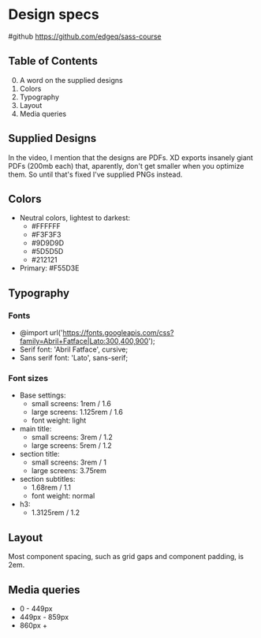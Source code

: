 # Design specs

#github
https://github.com/edgeq/sass-course

## Table of Contents

0. A word on the supplied designs
1. Colors
1. Typography
1. Layout
1. Media queries

## Supplied Designs

In the video, I mention that the designs
are PDFs. XD exports insanely giant PDFs
(200mb each) that, aparently, don't get smaller
when you optimize them. So until that's fixed
I've supplied PNGs instead.

## Colors

- Neutral colors, lightest to darkest:
  - #FFFFFF
  - #F3F3F3
  - #9D9D9D
  - #5D5D5D
  - #212121
- Primary: #F55D3E

## Typography

### Fonts

- @import url('https://fonts.googleapis.com/css?family=Abril+Fatface|Lato:300,400,900');
- Serif font: 'Abril Fatface', cursive;
- Sans serif font: 'Lato', sans-serif;

### Font sizes

- Base settings:
  - small screens: 1rem / 1.6
  - large screens: 1.125rem / 1.6
  - font weight: light
- main title:
  - small screens: 3rem / 1.2
  - large screens: 5rem / 1.2
- section title:
  - small screens: 3rem / 1
  - large screens: 3.75rem
- section subtitles:
  - 1.68rem / 1.1
  - font weight: normal
- h3:
  - 1.3125rem / 1.2

## Layout

Most component spacing, such as grid gaps and component padding, is 2em.

## Media queries

- 0 - 449px
- 449px - 859px
- 860px +
